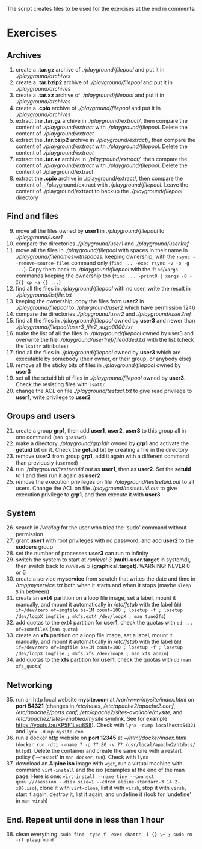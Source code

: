 The script creates files to be used for the exercises at the end in comments:

# Exercises

## Archives
1. create a **.tar.gz** archive of _./playground/filepool_ and put it in _./playground/archives_
2. create a **.tar.bzip2** archive of _./playground/filepool_ and put it in _./playground/archives_
3. create a **.tar.xz** archive of _./playground/filepool_ and put it in _./playground/archives_
4. create a **.cpio** archive of _./playground/filepool_ and put it in _./playground/archives_
5. extract the **.tar.gz** archive in _./playground/extract/_, then compare the content of _./playground/extract_ with _./playground/filepool_. Delete the content of _./playground/extract_
6. extract the **.tar.bzip2** archive in _./playground/extract/_, then compare the content of _./playground/extract_ with _./playground/filepool_. Delete the content of _./playground/extract_
7. extract the **.tar.xz** archive in _./playground/extract/_, then compare the content of _./playground/extract_ with _./playground/filepool_. Delete the content of ./playground/extract
8. extract the **.cpio** archive in ./playground/extract/, then compare the content of _./playground/extract with _./playground/filepool_. Leave the content of ./playground/extract to backup the _./playground/filepool_ directory

## Find and files
9. move all the files owned by **user1** in _./playground/filepool_ to _./playground/user1_
10. compare the directories _./playground/user1_ and _./playground/user1ref_
11. move all the files in _./playground/filepool_ with spaces in their name in _./playground/filenameswithspaces_, keeping ownership, with the `rsync --remove-source-files` command only (`find ... -exec rsync -v -o -g ...`). Copy them back to _./playground/filepool_ with the `find`/`xargs` commands keeping the ownership too (`find ... -print0 | xargs -0 -I{} cp -a {} ...`)
12. find all the files in _./playground/filepool_ with no user, write the result in _./playground/listfile.txt_
13. keeping the ownership, copy the files from **user2** in _./playground/filepool_ to _./playground/user2_ which have permission 1246
14. compare the directories _./playground/user2_ and _./playground/user2ref_
15. find all the files in _./playground/filepool_ owned by **user3** and newer than _./playground/filepool/user3_file2_suga0000.txt_
16. make the list of all the files in _./playground/filepool_ owned by user3 and overwrite the file _./playground/user1ref/fileadded.txt_ with the list (check the `lsattr` attributes)
17. find all the files in _./playground/filepool_ owned by **user3** which are executable by somebody (their owner, or their group, or anybody else)
18. remove all the sticky bits of files in _./playground/filepool_ owned by **user3**
19. set all the setuid bit of files in _./playground/filepool_ owned by **user3**. Check the resisting files with `lsattr`.
20. change the ACL on file _./playground/testacl.txt_ to give read privilege to **user1**, write privilege to **user2**

## Groups and users
21. create a group **grp1**, then add **user1**, **user2**, **user3** to this group all in one command (`man gpasswd`)
23. make a directory _./playground/grp1dir_ owned by **grp1** and activate the **getuid** bit on it. Check the **getuid** bit by creating a file in the directory
24. remove **user2** from group **grp1**, add it again with a different command than previously (`usermod`)
25. run _./playground/testsetuid.out_ as **user1**, then as **user2**. Set the **setuid** to 1 and then run it again as **user2**
26. remove the execution privileges on file _./playground/testsetuid.out_ to all users. Change the ACL on file _./playground/testsetuid.out_ to give execution privilege to **grp1**, and then execute it with **user3**

## System
26. search in _/var/log_ for the user who tried the 'sudo' command without permission
30. grant **user1** with root privileges with no password, and add **user2** to the **sudoers** group
31. set the number of processes **user3** can run to infinity
32. switch the system to start at *runlevel 3* (**multi-user.target** in systemd), then switch back to *runlevel 5* (**graphical.target**). WARNING: NEVER 0 or 6
33. create a service **myservice** from scratch that writes the date and time in */tmp/myservice.txt* both when it starts and when it stops (maybe `sleep 5` in between)
34. create an **ext4** partition on a loop file image, set a label, mount it manually, and mount it automatically in */etc/fstab* with the label (`dd if=/dev/zero of=imgfile bs=1M count=100 ; losetup -f ; losetup /dev/loopX imgfile ; mkfs.ext4 /dev/loopX ; man tune2fs`)
35. add quotas to the ext4 partition for **user1**, check the quotas with `dd ... of=somefileX` (`man quota`)
36. create an **xfs** partition on a loop file image, set a label, mount it manually, and mount it automatically in */etc/fstab* with the label (`dd if=/dev/zero of=imgfile bs=1M count=100 ; losetup -f ; losetup /dev/loopX imgfile ; mkfs.xfs /dev/loopX ; man xfs_admin`)
37. add quotas to the **xfs** partition for **user1**, check the quotas with `dd` (`man xfs_quota`)

## Networking
35. run an http local website **mysite.com** at _/var/www/mysite/index.html_ on **port 54321** (changes in _/etc/hosts_, _/etc/apache2/apache2.conf_, _/etc/apache2/ports.conf_, _/etc/apache2/sites-available/mysite_, and _/etc/apache2/sites-enabled/mysite_ symlink. See for example https://youtu.be/KP5F1Leu8S8). Check with `lynx -dump localhost:54321` and `lynx -dump mysite.com`
40. run a docker http website on **port 12345** at _~/html/docker/index.html_ (`docker run -dti --name ? -p ??:80 -v ??:/usr/local/apache2/htdocs/ httpd`). Delete the container and create the same one with a restart policy ('--restart' in `man docker-run`). Check with `lynx`
41. download an **Alpine iso** image with `wget`, run a virtual machine with command `virt-install` and the iso (examples at the end of the man page. Here is one: `virt-install --name tiny --connect qemu:///session --disk size=1 --cdrom alpine-standard-3.14.2-x86.iso`), clone it with `virt-clone`, list it with `virsh`, stop it with `virsh`, start it again, destroy it, list it again, and undefine it (look for 'undefine' in `man virsh`)

## End. Repeat until done in less than 1 hour
38. clean everything: `sudo find -type f -exec chattr -i {} \+ ; sudo rm -rf playground`
